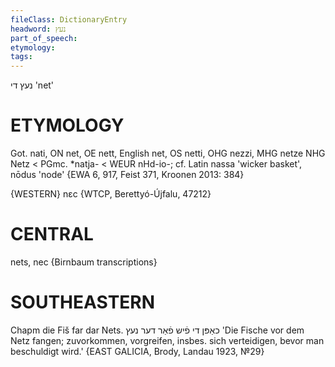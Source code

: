 ```yaml
---
fileClass: DictionaryEntry
headword: נעץ
part_of_speech: 
etymology: 
tags: 
---
```

נעץ
די
'net'

ETYMOLOGY
===========
Got. nati, ON net, OE nett, English net, OS netti, OHG nezzi, MHG netze NHG Netz < PGmc. *natja- < WEUR nHd-io-; cf. Latin nassa 'wicker basket', nōdus 'node'
{EWA 6, 917, Feist 371, Kroonen 2013: 384}

{WESTERN}
nɛc {WTCP, Berettyó-Újfalu, 47212}

CENTRAL
========

nets, nec {Birnbaum transcriptions}

SOUTHEASTERN
==============

Chapm die Fiš far dar Nets. כאַפּן די פֿיש פֿאַר דער נעץ 'Die Fische vor dem Netz fangen; zuvorkommen, vorgreifen, insbes. sich verteidigen, bevor man beschuldigt wird.' {EAST GALICIA, Brody, Landau 1923, №29}